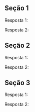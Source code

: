 ## Seção 1

Resposta 1: <!-- Sua resposta vem aqui -->

Resposta 2: <!-- Sua resposta vem aqui -->

## Seção 2

Resposta 1: <!-- Sua resposta vem aqui -->

Resposta 2: <!-- Sua resposta vem aqui -->

## Seção 3

Resposta 1: <!-- Sua resposta vem aqui -->

Resposta 2: <!-- Sua resposta vem aqui -->
